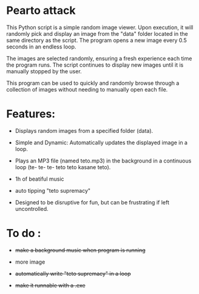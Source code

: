 # Pearto attack 

This Python script is a simple random image viewer. Upon execution, it will randomly pick and display an image from the "data" folder located in the same directory as the script. The program opens a new image every 0.5 seconds in an endless loop.

The images are selected randomly, ensuring a fresh experience each time the program runs. The script continues to display new images until it is manually stopped by the user.

This program can be used to quickly and randomly browse through a collection of images without needing to manually open each file.



# Features:

 - Displays random images from a specified folder (data).

 - Simple and Dynamic: Automatically updates the displayed image in a loop.

 - Plays an MP3 file (named teto.mp3) in the background in a continuous loop (te- te- te- teto teto kasane teto).

 - 1h of beatiful music

 - auto tipping "teto supremacy"

 - Designed to be disruptive for fun, but can be frustrating if left uncontrolled.





# To do :
 - ~~make a background music when program is running~~
   
 - more image
   
 - ~~automatically write "teto supremacy" in a loop~~

 - ~~make it runnable with a .exe~~
   
